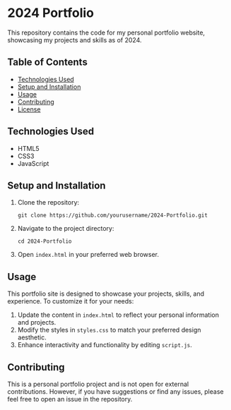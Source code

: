 # 2024 Portfolio

This repository contains the code for my personal portfolio website, showcasing my projects and skills as of 2024.

## Table of Contents
- [Technologies Used](#technologies-used)
- [Setup and Installation](#setup-and-installation)
- [Usage](#usage)
- [Contributing](#contributing)
- [License](#license)

## Technologies Used
- HTML5
- CSS3
- JavaScript

## Setup and Installation
1. Clone the repository:
   ```
   git clone https://github.com/yourusername/2024-Portfolio.git
   ```
2. Navigate to the project directory:
   ```
   cd 2024-Portfolio
   ```
3. Open `index.html` in your preferred web browser.

## Usage
This portfolio site is designed to showcase your projects, skills, and experience. To customize it for your needs:

1. Update the content in `index.html` to reflect your personal information and projects.
2. Modify the styles in `styles.css` to match your preferred design aesthetic.
3. Enhance interactivity and functionality by editing `script.js`.

## Contributing
This is a personal portfolio project and is not open for external contributions. However, if you have suggestions or find any issues, please feel free to open an issue in the repository.
